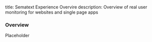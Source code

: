 title: Sematext Experience Overvire
description: Overview of real user monitoring for websites and single page apps

### Overview

Placeholder
